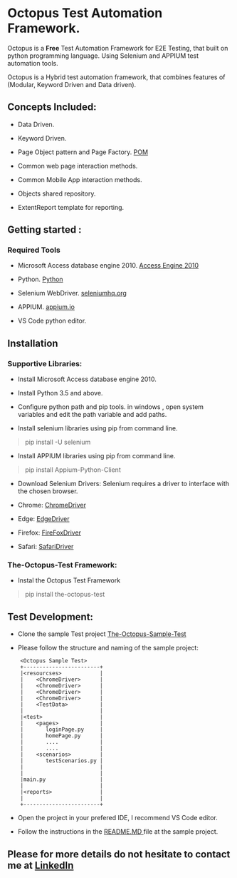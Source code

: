 # Octopus Test Automation Framework.

Octopus is a **Free** Test Automation Framework for E2E Testing, that built on python programming language. Using Selenium and APPIUM test automation tools.

Octopus is a Hybrid test automation framework, that combines features of (Modular, Keyword Driven and Data driven).

## Concepts Included:

* Data Driven.

* Keyword Driven.

* Page Object pattern and Page Factory.  [POM ](https://www.guru99.com/page-object-model-pom-page-factory-in-selenium-ultimate-guide.html)

* Common web page interaction methods.

* Common Mobile App interaction methods.

* Objects shared repository.

* ExtentReport template for reporting.

## Getting started :

### Required Tools

* Microsoft Access database engine 2010. [Access Engine 2010](https://www.microsoft.com/en-sa/download/details.aspx?id=13255)

* Python. [Python](https://www.python.org/downloads/release/python-350/)

* Selenium WebDriver. [seleniumhq.org](https://www.seleniumhq.org/)

* APPIUM. [appium.io](http://appium.io/)

* VS Code python editor.



## Installation

### Supportive Libraries:

* Install Microsoft Access database engine 2010.

* Install Python 3.5 and above.

* Configure python path and pip tools. in windows , open system variables and edit the path variable and add paths.

* Install selenium libraries using pip from command line.

> pip install -U selenium

* Install APPIUM libraries using pip from command line.

> pip install Appium-Python-Client

* Download Selenium Drivers: Selenium requires a driver to interface with the chosen browser.

* Chrome: [ChromeDriver](https://sites.google.com/a/chromium.org/chromedriver/downloads)

* Edge: [EdgeDriver](https://developer.microsoft.com/en-us/microsoft-edge/tools/webdriver/)

* Firefox: [FireFoxDriver](https://github.com/mozilla/geckodriver/releases)

* Safari: [SafariDriver](https://webkit.org/blog/6900/webdriver-support-in-safari-10/)


### The-Octopus-Test Framework:

* Instal the Octopus Test Framework

> pip install the-octopus-test


## Test Development:

* Clone the sample Test project [The-Octopus-Sample-Test](https://github.com/the-octopus/octopus-sample-test/)

* Please follow the structure and naming of the sample project:

```
    <Octopus Sample Test>
    +------------------------+
    |<resourcses>            |                        
    |    <ChromeDriver>      |
    |    <ChromeDriver>      |
    |    <ChromeDriver>      |
    |    <ChromeDriver>      |
    |    <TestData>          |
    |                        |
    |<test>                  |                        
    |    <pages>             |
    |       loginPage.py     |
    |       homePage.py      |
    |       ....             |
    |       ....             |
    |    <scenarios>         |
    |       testScenarios.py |
    |                        |
    |                        |
    |main.py                 |    
    |                        |
    |<reports>               |
    |                        |
    +------------------------+
```
* Open the project in your prefered IDE, I recommend VS Code editor. 

* Follow the instructions in the [ README.MD ](https://github.com/the-octopus/octopus-sample-test/) file at the sample project.

## Please for more details do not hesitate to contact me at [LinkedIn](https://www.linkedin.com/in/abdelghany-abdelaziz)